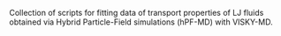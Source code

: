 Collection of scripts for fitting data of transport properties of LJ fluids obtained via Hybrid Particle-Field simulations (hPF-MD) with VISKY-MD. 
